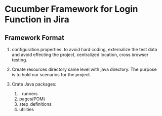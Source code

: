 # Cucumber Framework for Login Function in Jira
## Framework Format

1. configuration.properties: to avoid hard coding, 
externalize the test data and avoid effecting the project, 
centralized location, cross browser testing.

2. Create resources directory same level with java directory.
The purpose is to hold our scenarios for the project.

3. Crate Java packages:
   1. . runners
   2. pages(POM)
   3. step_definitions
   4. utilities

